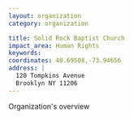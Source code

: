 ```yaml
---
layout: organization
category: organization

title: Solid Rock Baptist Church
impact_area: Human Rights
keywords: 
coordinates: 40.69508,-73.94656
address: |
  120 Tompkins Avenue
  Brooklyn NY 11206
---
```

Organization's overview
